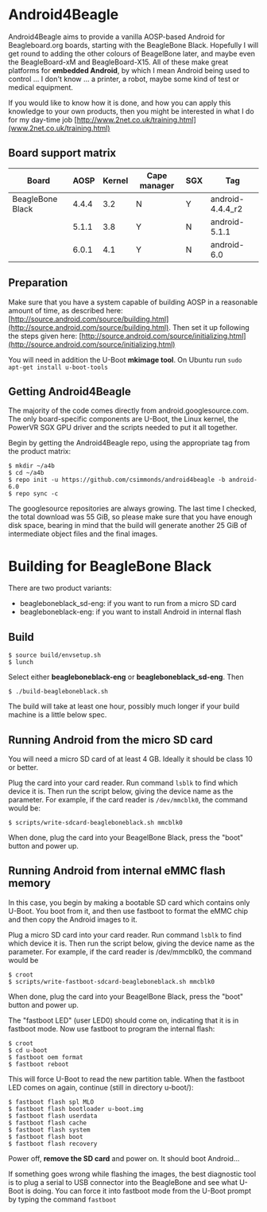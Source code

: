 # Android4Beagle

Android4Beagle aims to provide a vanilla AOSP-based Android for
Beagleboard.org boards, starting with the BeagleBone Black. Hopefully
I will get round to adding the other colours of BeagelBone later,
and maybe even the BeagleBoard-xM and BeagleBoard-X15. All of these
make great platforms for **embedded Android**, by which I mean Android being
used to control ... I don't know ... a printer, a robot, maybe some
kind of test or medical equipment.

If you would like to know how it is done, and how you can apply this
knowledge to your own products, then you might be interested in
what I do for my day-time job
[http://www.2net.co.uk/training.html](www.2net.co.uk/training.html)


## Board support matrix

|   Board        | AOSP  | Kernel | Cape manager | SGX | Tag              |
| -------------- | ----- | ------ | ------------ | --- |----------------- |
|BeagleBone Black| 4.4.4 | 3.2    | N            | Y   | android-4.4.4_r2 |
|                | 5.1.1 | 3.8    | Y            | N   | android-5.1.1    |
|                | 6.0.1 | 4.1    | Y            | N   | android-6.0      |

## Preparation

Make sure that you have a system capable of building AOSP in a reasonable
amount of time, as described here:
[http://source.android.com/source/building.html](http://source.android.com/source/building.html).
Then set it up following the steps given here:
[http://source.android.com/source/initializing.html](http://source.android.com/source/initializing.html)

You will need in addition the U-Boot **mkimage tool**. On Ubuntu run
`sudo apt-get install u-boot-tools`

## Getting Android4Beagle

The majority of the code comes directly from android.googlesource.com.
The only board-specific components are U-Boot, the Linux kernel, the PowerVR
SGX GPU driver and the scripts needed to put it all together.

Begin by getting the Android4Beagle repo, using the appropriate tag from the
product matrix:

```
$ mkdir ~/a4b
$ cd ~/a4b
$ repo init -u https://github.com/csimmonds/android4beagle -b android-6.0
$ repo sync -c
```
The googlesource repositories are always growing. The last time I checked,
the total download was 55 GiB, so please
make sure that you have enough disk space, bearing in mind that the
build will generate another 25 GiB of intermediate object files
and the final images.

# Building for BeagleBone Black
There are two product variants:

* beagleboneblack_sd-eng: if you want to run from a micro SD card
* beagleboneblack-eng: if you want to install Android in internal flash

## Build
```
$ source build/envsetup.sh
$ lunch
```
Select either **beagleboneblack-eng** or **beagleboneblack_sd-eng**. Then
```
$ ./build-beagleboneblack.sh
```
The build will take at least one hour, possibly much longer if
your build machine is a little below spec.

## Running Android from the micro SD card

You will need a micro SD card of at least 4 GB. Ideally it should
be class 10 or better.

Plug the card into your card reader. Run command `lsblk` to find which
device it is. Then run the script below, giving the device name as the
parameter. For example, if the card reader is `/dev/mmcblk0`, the
command would be:
```
$ scripts/write-sdcard-beagleboneblack.sh mmcblk0
```
When done, plug the card into your BeagelBone Black, press the
"boot" button and power up.

## Running Android from internal eMMC flash memory

In this case, you begin by making a bootable SD card which contains
only U-Boot. You boot from it, and then use fastboot to format
the eMMC chip and then copy the Android images to it.

Plug a micro SD card into your card reader. Run command `lsblk` to find which
device it is. Then run the script below, giving the device name as the
parameter. For example, if the card reader is /dev/mmcblk0, the
command would be
```
$ croot
$ scripts/write-fastboot-sdcard-beagleboneblack.sh mmcblk0
```
When done, plug the card into your BeagelBone Black, press the
"boot" button and power up.

The "fastboot LED" (user LED0) should come on, indicating that it
is in fastboot mode. Now use fastboot to program the internal flash:
```
$ croot
$ cd u-boot
$ fastboot oem format
$ fastboot reboot
```
This will force U-Boot to read the new partition table. When the
fastboot LED comes on again, continue (still in directory u-boot/):
```
$ fastboot flash spl MLO
$ fastboot flash bootloader u-boot.img
$ fastboot flash userdata
$ fastboot flash cache
$ fastboot flash system
$ fastboot flash boot
$ fastboot flash recovery
```
Power off, **remove the SD card** and power on. It should boot Android...

If something goes wrong while flashing the images, the best diagnostic
tool is to plug a serial to USB connector into the BeagleBone and see what
U-Boot is doing. You can force it into fastboot mode from the U-Boot prompt
by typing the command `fastboot`
